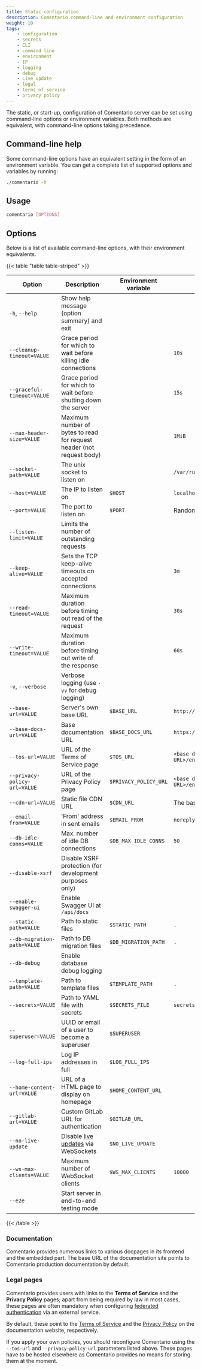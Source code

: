 ```yaml
---
title: Static configuration
description: Comentario command-line and environment configuration
weight: 10
tags:
    - configuration
    - secrets
    - CLI
    - command line
    - environment
    - IP
    - logging
    - debug
    - Live update
    - legal
    - terms of service
    - privacy policy
---
```


The static, or start-up, configuration of Comentario server can be set using command-line options or environment variables. Both methods are equivalent, with command-line options taking precedence.

<!--more-->

## Command-line help

Some command-line options have an equivalent setting in the form of an environment variable. You can get a complete list of supported options and variables by running:

```bash
./comentario -h
```

## Usage

```bash
comentario [OPTIONS]
```

## Options

Below is a list of available command-line options, with their environment equivalents.

{{< table "table table-striped" >}}

| Option                       | Description                                                           | Environment variable  | Default value                       |
|------------------------------|-----------------------------------------------------------------------|-----------------------|-------------------------------------|
| `-h`, `--help`               | Show help message (option summary) and exit                           |                       |                                     |
| `--cleanup-timeout=VALUE`    | Grace period for which to wait before killing idle connections        |                       | `10s`                               |
| `--graceful-timeout=VALUE`   | Grace period for which to wait before shutting down the server        |                       | `15s`                               |
| `--max-header-size=VALUE`    | Maximum number of bytes to read for request header (not request body) |                       | `1MiB`                              |
| `--socket-path=VALUE`        | The unix socket to listen on                                          |                       | `/var/run/comentario.sock`          |
| `--host=VALUE`               | The IP to listen on                                                   | `$HOST`               | `localhost`                         |
| `--port=VALUE`               | The port to listen on                                                 | `$PORT`               | Random port number                  |
| `--listen-limit=VALUE`       | Limits the number of outstanding requests                             |                       |                                     |
| `--keep-alive=VALUE`         | Sets the TCP keep-alive timeouts on accepted connections              |                       | `3m`                                |
| `--read-timeout=VALUE`       | Maximum duration before timing out read of the request                |                       | `30s`                               |
| `--write-timeout=VALUE`      | Maximum duration before timing out write of the response              |                       | `60s`                               |
| `-v`, `--verbose`            | Verbose logging (use `-vv` for debug logging)                         |                       |                                     |
| `--base-url=VALUE`           | Server's own base URL                                                 | `$BASE_URL`           | `http://localhost:8080`             |
| `--base-docs-url=VALUE`      | Base documentation URL                                                | `$BASE_DOCS_URL`      | `https://docs.comentario.app`       |
| `--tos-url=VALUE`            | URL of the Terms of Service page                                      | `$TOS_URL`            | `<base docs URL>/en/legal/tos/`     |
| `--privacy-policy-url=VALUE` | URL of the Privacy Policy page                                        | `$PRIVACY_POLICY_URL` | `<base docs URL>/en/legal/privacy/` |
| `--cdn-url=VALUE`            | Static file CDN URL                                                   | `$CDN_URL`            | The base URL                        |
| `--email-from=VALUE`         | 'From' address in sent emails                                         | `$EMAIL_FROM`         | `noreply@localhost`                 |
| `--db-idle-conns=VALUE`      | Max. number of idle DB connections                                    | `$DB_MAX_IDLE_CONNS`  | `50`                                |
| `--disable-xsrf`             | Disable XSRF protection (for development purposes only)               |                       |                                     |
| `--enable-swagger-ui`        | Enable Swagger UI at `/api/docs`                                      |                       |                                     |
| `--static-path=VALUE`        | Path to static files                                                  | `$STATIC_PATH`        | `.`                                 |
| `--db-migration-path=VALUE`  | Path to DB migration files                                            | `$DB_MIGRATION_PATH`  | `.`                                 |
| `--db-debug`                 | Enable database debug logging                                         |                       |                                     |
| `--template-path=VALUE`      | Path to template files                                                | `$TEMPLATE_PATH`      | `.`                                 |
| `--secrets=VALUE`            | Path to YAML file with secrets                                        | `$SECRETS_FILE`       | `secrets.yaml`                      |
| `--superuser=VALUE`          | UUID or email of a user to become a superuser                         | `$SUPERUSER`          |                                     |
| `--log-full-ips`             | Log IP addresses in full                                              | `$LOG_FULL_IPS`       |                                     |
| `--home-content-url=VALUE`   | URL of a HTML page to display on homepage                             | `$HOME_CONTENT_URL`   |                                     |
| `--gitlab-url=VALUE`         | Custom GitLab URL for authentication                                  | `$GITLAB_URL`         |                                     |
| `--no-live-update`           | Disable [live updates](/kb/live-update) via WebSockets                | `$NO_LIVE_UPDATE`     |                                     |
| `--ws-max-clients=VALUE`     | Maximum number of WebSocket clients                                   | `$WS_MAX_CLIENTS`     | `10000`                             |
| `--e2e`                      | Start server in end-to-end testing mode                               |                       |                                     |
{{< /table >}}

### Documentation

Comentario provides numerous links to various docpages in its frontend and the embedded part. The base URL of the documentation site points to Comentario production documentation by default.

### Legal pages

Comentario provides users with links to the **Terms of Service** and the **Privacy Policy** pages; apart from being required by law in most cases, these pages are often mandatory when configuring [federated authentication](../idps) via an external service.

By default, these point to the [Terms of Service](/legal/tos) and the [Privacy Policy](/legal/privacy) on the documentation website, respectively.

If you apply your own policies, you should reconfigure Comentario using the `--tos-url` and `--privacy-policy-url` parameters listed above. These pages have to be hosted elsewhere as Comentario provides no means for storing them at the moment.
